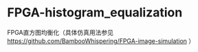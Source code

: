 # FPGA-histogram_equalization
FPGA直方图均衡化（具体仿真用法参见 https://github.com/BambooWhispering/FPGA-image-simulation ）
